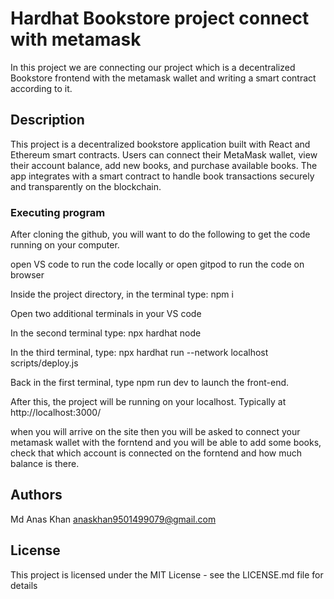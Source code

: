 # Hardhat Bookstore project connect with metamask

In this project we are connecting our project which is a decentralized Bookstore frontend with the metamask wallet and writing a smart contract according to it.

## Description

This project is a decentralized bookstore application built with React and Ethereum smart contracts. Users can connect their MetaMask wallet, view their account balance, add new books, and purchase available books. The app integrates with a smart contract to handle book transactions securely and transparently on the blockchain.

### Executing program

After cloning the github, you will want to do the following to get the code running on your computer.

open VS code to run the code locally or open gitpod to run the code on browser

Inside the project directory, in the terminal type: npm i

Open two additional terminals in your VS code

In the second terminal type: npx hardhat node

In the third terminal, type: npx hardhat run --network localhost scripts/deploy.js

Back in the first terminal, type npm run dev to launch the front-end.

After this, the project will be running on your localhost. Typically at http://localhost:3000/

when you will arrive on the site then you will be asked to connect your metamask wallet with the forntend and you will be able to add some books, check that which account is connected on the forntend and how much balance is there.

## Authors

Md Anas Khan
anaskhan9501499079@gmail.com


## License

This project is licensed under the MIT License - see the LICENSE.md file for details

